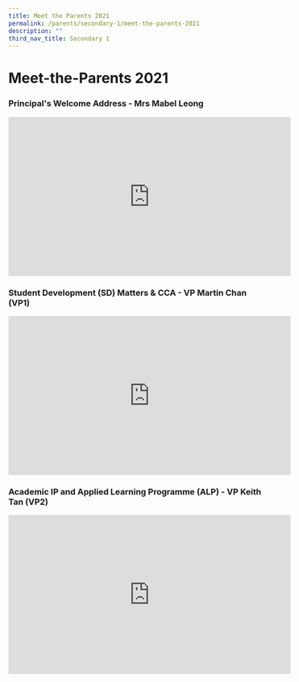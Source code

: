 ```yaml
---
title: Meet the Parents 2021
permalink: /parents/secondary-1/meet-the-parents-2021
description: ""
third_nav_title: Secondary 1
---
```

# **Meet-the-Parents 2021**

### Principal's Welcome Address - Mrs Mabel Leong

<iframe width="560" height="315" src="https://www.youtube.com/embed/L12s6cZ87gw" title="YouTube video player" frameborder="0" allow="accelerometer; autoplay; clipboard-write; encrypted-media; gyroscope; picture-in-picture" allowfullscreen></iframe>

### Student Development (SD) Matters & CCA - VP Martin Chan (VP1)

<iframe width="560" height="315" src="https://www.youtube.com/embed/SNaqoHb-Ywo" title="YouTube video player" frameborder="0" allow="accelerometer; autoplay; clipboard-write; encrypted-media; gyroscope; picture-in-picture" allowfullscreen></iframe>

### Academic IP and Applied Learning Programme (ALP) - VP Keith Tan (VP2)

<iframe width="560" height="315" src="https://www.youtube.com/embed/EOjvW37rX-I" title="YouTube video player" frameborder="0" allow="accelerometer; autoplay; clipboard-write; encrypted-media; gyroscope; picture-in-picture" allowfullscreen></iframe>

